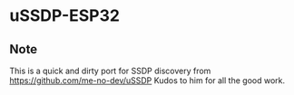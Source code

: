 # uSSDP-ESP32

## Note
This is a quick and dirty port for SSDP discovery from https://github.com/me-no-dev/uSSDP
Kudos to him for all the good work.